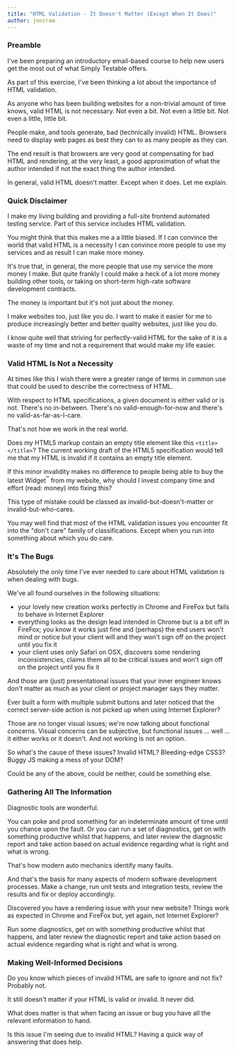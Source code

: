 ```yaml
---
title: "HTML Validation - It Doesn't Matter (Except When It Does)"
author: joncram
---
```


### Preamble

I've been preparing an introductory email-based course to help new
users get the most out of what Simply Testable offers.

As part of this exercise, I've been thinking a lot about the importance
of HTML validation.

As anyone who has been building websites for a non-trivial amount of time
knows, valid HTML is not necessary. Not even a bit. Not even a little bit.
Not even a little, little bit.

People make, and tools generate, bad (technically invalid) HTML. Browsers
need to display web pages as best they can to as many people as they
can.

The end result is that browsers are very good at compensating for
bad HTML and rendering, at the very least, a good approximation of
what the author intended if not the exact thing the author intended.

In general, valid HTML doesn't matter. Except when it does. Let me explain.

### Quick Disclaimer

I make my living building and providing a full-site frontend automated
testing service. Part of this service includes HTML validation.

You might think that this makes me a a little biased. If I can convince
the world that valid HTML is a necessity I can convince more people
to use my services and as result I can make more money.

It's true that, in general, the more people that use my service the
more money I make. But quite frankly I could make a heck of a lot more
money building other tools, or taking on short-term high-rate software
development contracts.

The money is important but it's not just about the money.

I make websites
too, just like you do. I want to make it easier for me to produce
increasingly better and better quality websites, just like you do.

I know quite well that striving for perfectly-valid HTML for the sake
of it is a waste of my time and not a requirement that would make my life easier.

### Valid HTML Is Not a Necessity

At times like this I wish there were a greater range of terms in common
use that could be used to describe the correctness of HTML.

With respect to HTML specifications, a given document is either valid
or is not. There's no in-between. There's no valid-enough-for-now and
there's no valid-as-far-as-I-care.

That's not how we work in the real world.

Does my HTML5 markup contain an empty title element like this `<title></title>`?
The current working draft of the HTML5 specification would tell me
that my HTML is invalid if it contains an empty title element.

If this minor invalidity makes no difference to people being able to
buy the latest Widget<sup>&trade;</sup> from my website, why should
I invest company time and effort (read: money) into fixing this?

This type of mistake could be classed as invalid-but-doesn't-matter
or invalid-but-who-cares.

You may well find that most of the HTML validation issues you encounter
fit into the &quot;don't care&quot; family of classifications. Except
when you run into something about which you do care.

### It's The Bugs

Absolutely the only time I've ever needed to care about HTML validation
is when dealing with bugs.

We've all found ourselves in the following situations:

- your lovely new creation works perfectly in Chrome and FireFox
but fails to behave in Internet Explorer
- everything looks as the design lead intended in Chrome but is a
bit off in FireFox; you know it works just fine and (perhaps)
the end users won't mind or notice but your client will and
they won't sign off on the project until you fix it
- your client uses only Safari on OSX, discovers some
rendering inconsistencies, claims them all to be critical
issues and won't sign off on the project until you fix it

And those are (just) presentational issues that your inner engineer knows don't
matter as much as your client or project manager says they matter.

Ever built a form with multiple submit buttons and later noticed that
the correct server-side action is not picked up when using Internet
Explorer?

Those are no longer visual issues; we're now talking  about functional
concerns. Visual concerns can be subjective, but functional issues &hellip;
well &hellip; it either works or it doesn't. And not working is not an option.

So what's the cause of these issues? Invalid HTML? Bleeding-edge CSS3?
Buggy JS making a mess of your DOM?

Could be any of the above, could be neither, could be something else.

### Gathering All The Information

Diagnostic tools are wonderful.

You can poke and prod something for an indeterminate amount of time until
you chance upon the fault. Or you can run a set of diagnostics, get on
with something productive whilst that happens, and later review
the diagnostic report and take action based on actual evidence
regarding what is right and what is wrong.

That's how modern auto mechanics identify many faults.

And that's the basis for many aspects of modern software development processes.
Make a change, run unit tests and integration tests, review the results
and fix or deploy accordingly.

Discovered you have a rendering issue with your new website? Things
work as expected in Chrome and FireFox but, yet again, not Internet
Explorer?

Run some diagnostics, get on with something productive whilst that
happens, and later review the diagnostic report and take action based on
actual evidence regarding what is right and what is wrong.

### Making Well-Informed Decisions

Do you know which pieces of invalid HTML are safe to ignore and not fix?
Probably not.

It still doesn't matter if your HTML is valid or invalid. It never did.

What does matter is that when facing an issue or bug you have all
the relevant information to hand.

Is this issue I'm seeing due to invalid HTML? Having a quick
way of answering that does help.
